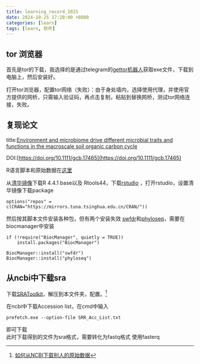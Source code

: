 ```yaml
---
title: learning_record_1025
date: 2024-10-25 17:20:00 +0800
categories: [learn]
tags: [learn, 软件]
---
```


## tor 浏览器
首先是tor的下载，我选择的是通过telegram的[gettor机器人](https://t.me/gettor_bot)获取exe文件，下载到电脑上，然后安装好。

打开tor浏览器，配置tor网络（失败）：由于身处墙内，选择使用代理，并使用官方提供的网桥，只需输入验证码，再点击复制，粘贴到替换网桥，测试tor网络连接，失败。

## 复现论文

title:[Environment and microbiome drive different microbial traits and functions in the macroscale soil organic carbon cycle](https://doi.org/10.1111/gcb.17465)

DOI:[https://doi.org/10.1111/gcb.17465](https://doi.org/10.1111/gcb.17465)

R语言脚本和原始数据在[这里](https://www.research-collection.ethz.ch/handle/20.500.11850/685531)

从[清华镜像](https://mirrors.tuna.tsinghua.edu.cn/CRAN/)下载R 4.4.1 base以及 Rtools44，下载[rstudio](https://posit.co/download/rstudio-desktop/) ，打开rstudio，设置清华镜像下载package
```
options("repos" = c(CRAN="https://mirrors.tuna.tsinghua.edu.cn/CRAN/"))
```
然后按其脚本文件安装各种包，但有两个安装失效 [swfdr](https://bioconductor.org/packages/release/bioc/html/swfdr.html)和[phyloseq](https://bioconductor.org/packages/release/bioc/html/phyloseq.html)，需要在biocmanager中安装
```
if (!require("BiocManager", quietly = TRUE))
    install.packages("BiocManager")

BiocManager::install("swfdr")
BiocManager::install("phyloseq")
```
## 从ncbi中下载sra

下载[SRAToolkit](https://github.com/ncbi/sra-tools/wiki/01.-Downloading-SRA-Toolkit)，解压到本文件夹，配置。[^footnote]

在ncbi中下载Accession list，在cmd中输入<br>
```
prefetch.exe --option-file SRR_Acc_List.txt
```

即可下载<br>
此时下载得到的文件为sra格式，需要转化为fastq格式
使用fasterq

[^footnote]:[如何从NCBI下载别人的原始数据](http://www.yingbio.com/article-35507-204466.html)
